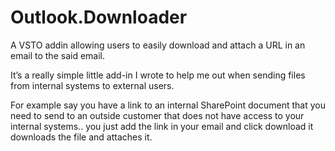 # Outlook.Downloader
A VSTO addin allowing users to easily download and attach a URL in an email to the said email.

It’s a really simple little add-in I wrote to help me out when sending files from internal systems to external users.

For example say you have a link to an internal SharePoint document that you need to send to an outside customer that does not have access to your
internal systems.. you just add the link in your email and click download it downloads the file and attaches it.
